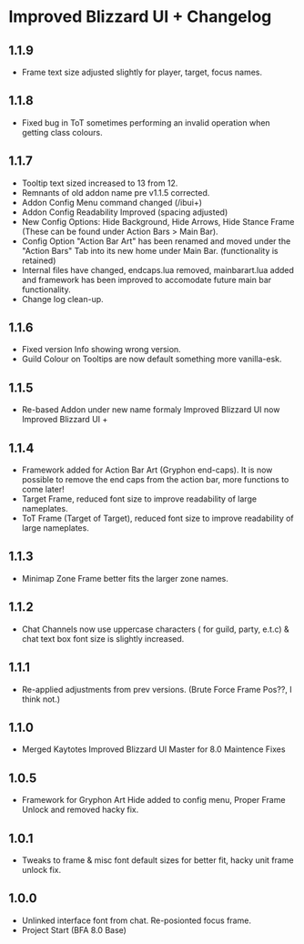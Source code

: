 # Improved Blizzard UI +  Changelog

## 1.1.9
* Frame text size adjusted slightly for player, target, focus names.

## 1.1.8
* Fixed bug in ToT sometimes performing an invalid operation when getting class colours.

## 1.1.7
* Tooltip text sized increased to 13 from 12.
* Remnants of old addon name pre v1.1.5 corrected.
* Addon Config Menu command changed (/ibui+)
* Addon Config Readability Improved (spacing adjusted)
* New Config Options: Hide Background, Hide Arrows, Hide Stance Frame  (These can be found under Action Bars > Main Bar).
* Config Option "Action Bar Art" has been renamed and moved under the "Action Bars" Tab into its new home under Main Bar. (functionality is retained)
* Internal files have changed, endcaps.lua removed, mainbarart.lua added and framework has been improved to accomodate future main bar functionality.
* Change log clean-up.

## 1.1.6
* Fixed version Info showing wrong version.
* Guild Colour on Tooltips are now default something more vanilla-esk.

## 1.1.5
* Re-based Addon under new name formaly Improved Blizzard UI now Improved Blizzard UI +

## 1.1.4
* Framework added for Action Bar Art (Gryphon end-caps). It is now possible to remove the end caps from the action bar, more functions to come later!
* Target Frame, reduced font size to improve readability of large nameplates. 
* ToT Frame (Target of Target),  reduced font size to improve readability of large nameplates.

## 1.1.3 
* Minimap Zone Frame better fits the larger zone names.

## 1.1.2 
* Chat Channels now use uppercase characters ( for guild, party, e.t.c) & chat text box font size is slightly increased.

## 1.1.1 
* Re-applied adjustments from prev versions. (Brute Force Frame Pos??, I think not.)

## 1.1.0 
* Merged Kaytotes Improved Blizzard UI Master for 8.0 Maintence Fixes

## 1.0.5 
* Framework for Gryphon Art Hide added to config menu, Proper Frame Unlock and removed hacky fix.

## 1.0.1 
* Tweaks to frame & misc font default sizes for better fit, hacky unit frame unlock fix.

## 1.0.0 
* Unlinked interface font from chat. Re-posionted focus frame. 
* Project Start (BFA 8.0 Base)
